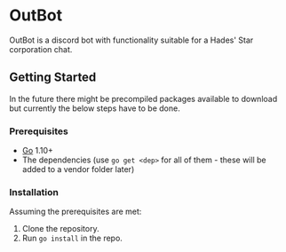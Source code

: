 # OutBot

OutBot is a discord bot with functionality suitable for a Hades' Star corporation chat.

## Getting Started

In the future there might be precompiled packages available to download but currently the below steps have to be done.

### Prerequisites

* [Go](https://golang.org/dl/) 1.10+
* The dependencies (use `go get <dep>` for all of them - these will be added to a vendor folder later)

### Installation

Assuming the prerequisites are met:
1. Clone the repository.
2. Run `go install` in the repo.